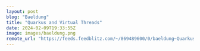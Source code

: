 ```yaml
---
layout: post
blog: "Baeldung"
title: "Quarkus and Virtual Threads"
date: 2024-02-09T19:33:55Z
image: images/baeldung.png
remote_url: "https://feeds.feedblitz.com/~/869489600/0/baeldung~Quarkus-and-Virtual-Threads"
---
```

